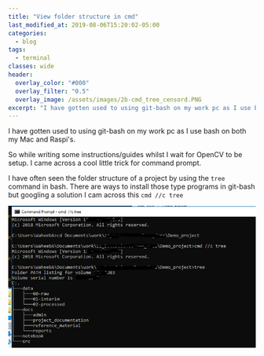 ```yaml
---
title: "View folder structure in cmd"
last_modified_at: 2019-08-06T15:20:02-05:00
categories:
  - blog
tags:
  - terminal
classes: wide
header:
  overlay_color: "#000"
  overlay_filter: "0.5"
  overlay_image: /assets/images/2b-cmd_tree_censord.PNG
excerpt: "I have gotten used to using git-bash on my work pc as I use bash on both my Mac and Raspi's."
---
```


I have gotten used to using git-bash on my work pc as I use bash on both my Mac and Raspi's.

So while writing some instructions/guides whilst I wait for OpenCV to be setup. I came across a cool little trick for command prompt.

I have often seen the folder structure of a project by using the  `tree` command in bash. There are ways to install those type programs in git-bash but googling a solution I cam across this  `cmd //c tree`

![tree](/assets/images/2b-cmd_tree_censord.PNG)
